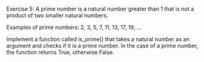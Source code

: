 Exercise 5:
A prime number is a natural number greater than 1 that is not a product of two smaller natural numbers.

Examples of prime numbers: 2, 3, 5, 7, 11, 13, 17, 19, ...

Implement a function called is_prime() that takes a natural number as an argument and checks if it is a prime number.
In the case of a prime number, the function returns True, otherwise False.
